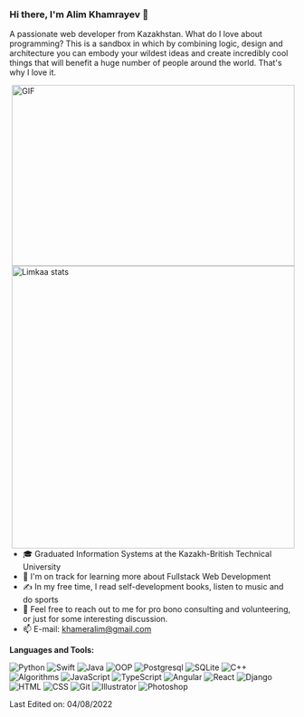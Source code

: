 ### Hi there, I'm Alim Khamrayev 👋

A passionate web developer from Kazakhstan. What do I love about programming? This is a sandbox in which by combining logic, design and architecture you can embody your wildest ideas and create incredibly cool things that will benefit a huge number of people around the world. That's why I love it. 

  <img align="right" alt="GIF" src="https://github.com/abhisheknaiidu/abhisheknaiidu/blob/master/code.gif?raw=true" width="500" height="320">
  <img align="right" src="https://github-readme-stats.vercel.app/api?username=Limkaa&show_icons=true&title_color=d1d1d1&icon_color=03fc73&text_color=8e8e8e&bg_color=111111&border_radius=0)" alt="Limkaa stats" width="500"/>
  
 - 🎓 Graduated Information Systems at the Kazakh-British Technical University
 - 🌱 I'm on track for learning more about Fullstack Web Development
 - ✍️ In my free time, I read self-development books, listen to music and do sports
 - 💬 Feel free to reach out to me for pro bono consulting and volunteering, or just for some interesting discussion.
 - 📫 E-mail: khameralim@gmail.com

**Languages and Tools:**

![Python](https://img.shields.io/badge/Python-Upper-green)
![Swift](https://img.shields.io/badge/Swift-Intermediate-blue)
![Java](https://img.shields.io/badge/Java-Intermediate-blue)
![OOP](https://img.shields.io/badge/OOP-Upper-green)
![Postgresql](https://img.shields.io/badge/Postgresql-Intermediate-blue)
![SQLite](https://img.shields.io/badge/Sqlite-Intermediate-blue)
![C++](https://img.shields.io/badge/C++-Intermediate-blue)
![Algorithms](https://img.shields.io/badge/Algorithms-Intermediate-blue)
![JavaScript](https://img.shields.io/badge/JavaScript-Upper-green)
![TypeScript](https://img.shields.io/badge/TypeScript-Beginner-lightgrey)
![Angular](https://img.shields.io/badge/Angular-Beginner-lightgrey)
![React](https://img.shields.io/badge/React-Intermediate-blue)
![Django](https://img.shields.io/badge/Django-Upper-lightgrey)
![HTML](https://img.shields.io/badge/HTML-Upper-green)
![CSS](https://img.shields.io/badge/CSS-Upper-green)
![Git](https://img.shields.io/badge/Git-Intermediate-lightgrey)
![Illustrator](https://img.shields.io/badge/Illustrator-Intermediate-blue)
![Photoshop](https://img.shields.io/badge/Photoshop-Intermediate-blue)

Last Edited on: 04/08/2022

